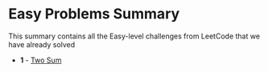 # Easy Problems Summary

This summary contains all the Easy-level challenges from LeetCode that we have already solved

- **1** - [Two Sum](solutions/0001-two-sum/solution.py)
